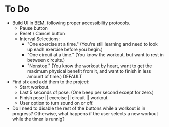# To Do

- Build UI in BEM, following proper accessibility protocols.
  - Pause button
  - Reset / Cancel button
  - Interval Selections:
    - "One exercise at a time."  (You're still learning and need to look up each exercise before you begin.)
    - "One circuit at a time."  (You know the workout, but want to rest in between circuits.)
    - "Nonstop."  (You know the workout by heart, want to get the maximum physical benefit from it, and want to finish in less amount of time.) DEFAULT
- Find sfx and add them to the project:
  - Start workout.
  - Last 5 seconds of pose. (One beep per second except for zero.)
  - Finish pose || exercise || circuit || workout.
  - User option to turn sound on or off.
- Do I need to disable the rest of the buttons while a workout is in progress? Otherwise, what happens if the user selects a new workout while the timer is runnig?